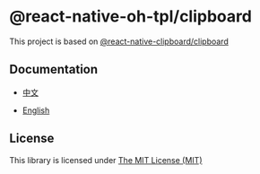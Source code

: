 # @react-native-oh-tpl/clipboard

This project is based on [@react-native-clipboard/clipboard](https://github.com/react-native-clipboard/clipboard)

## Documentation

- [中文](https://gitee.com/react-native-oh-library/usage-docs/blob/master/zh-cn/react-native-clipboard-clipboard.md)

- [English](https://gitee.com/react-native-oh-library/usage-docs/blob/master/en/react-native-clipboard-clipboard.md)

## License

This library is licensed under [The MIT License (MIT)](https://github.com/react-native-clipboard/clipboard/blob/master/LICENSE)
